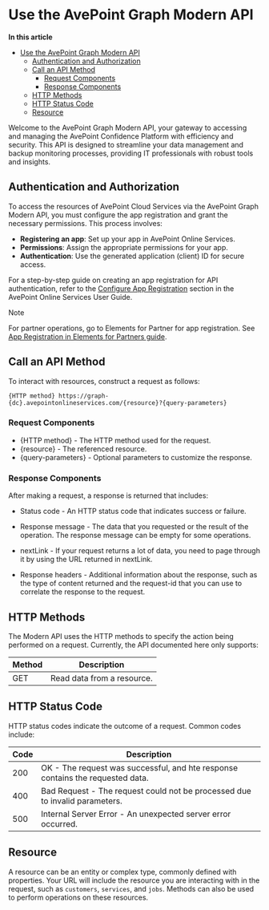 # Use the AvePoint Graph Modern API  

**In this article**

- [Use the AvePoint Graph Modern API](#use-the-avepoint-graph-modern-api)
  - [Authentication and Authorization](#authentication-and-authorization)
  - [Call an API Method](#call-an-api-method)
    - [Request Components](#request-components)
    - [Response Components](#response-components)
  - [HTTP Methods](#http-methods)
  - [HTTP Status Code](#http-status-code)
  - [Resource](#resource)

Welcome to the AvePoint Graph Modern API, your gateway to accessing and managing the AvePoint Confidence Platform with efficiency and security. This API is designed to streamline your data management and backup monitoring processes, providing IT professionals with robust tools and insights.  

## Authentication and Authorization

To access the resources of AvePoint Cloud Services via the AvePoint Graph Modern API, you must configure the app registration and grant the necessary permissions. This process involves:  

- **Registering an app**: Set up your app in AvePoint Online Services.  
- **Permissions**: Assign the appropriate permissions for your app.
- **Authentication**: Use the generated application (client) ID for secure access.  

For a step-by-step guide on creating an app registration for API authentication, refer to the [Configure App Registration](https://cdn.avepoint.com/assets/webhelp/avepoint-online-services/index.htm#!Documents/configureappregistrations.htm) section in the AvePoint Online Services User Guide.  

>[!NOTE]  
> For partner operations, go to Elements for Partner for app registration. See [App Registration in Elements for Partners guide](https://cdn.avepoint.com/assets/apelements-webhelp/avepoint-elements-for-partners/index.htm#!Documents/appregistration.htm).

## Call an API Method

To interact with resources, construct a request as follows:  

    {HTTP method} https://graph-{dc}.avepointonlineservices.com/{resource}?{query-parameters}  

### Request Components

- {HTTP method} - The HTTP method used for the request.
- {resource} - The referenced resource.
- {query-parameters} - Optional parameters to customize the response.

### Response Components

After making a request, a response is returned that includes:

- Status code - An HTTP status code that indicates success or failure.  
- Response message - The data that you requested or the result of the operation. The response message can be empty for some operations.  
- nextLink - If your request returns a lot of data, you need to page through it by using the URL returned in nextLink.

- Response headers - Additional information about the response, such as the type of content returned and the request-id that you can use to correlate the response to the request.  

## HTTP Methods

The Modern API uses the HTTP methods to specify the action being performed on a request. Currently, the API documented here only supports:  

| Method | Description |  
|------|------|  
|GET|Read data from a resource.|  

## HTTP Status Code

HTTP status codes indicate the outcome of a request. Common codes include:

| Code | Description |
| ---- | ----------- |
| 200 | OK - The request was successful, and hte response contains the requested data. |
| 400 | Bad Request - The request could not be processed due to invalid parameters. |
| 500 | Internal Server Error - An unexpected server error occurred. |

## Resource  

A resource can be an entity or complex type, commonly defined with properties.  Your URL will include the resource you are interacting with in the request, such as `customers`, `services`, and `jobs`. Methods can also be used to perform operations on these resources.  
